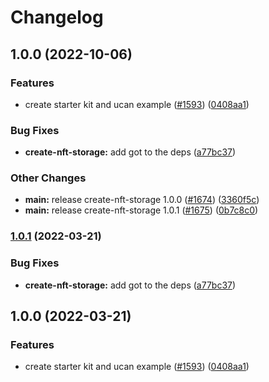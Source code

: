 # Changelog

## 1.0.0 (2022-10-06)


### Features

* create starter kit and ucan example ([#1593](https://github.com/mikeyhodl/nft.storage/issues/1593)) ([0408aa1](https://github.com/mikeyhodl/nft.storage/commit/0408aa12e0a5d6dcacbd257d9190be441cef4552))


### Bug Fixes

* **create-nft-storage:** add got to the deps ([a77bc37](https://github.com/mikeyhodl/nft.storage/commit/a77bc37b3c0c791d100e52dd06864d303f9554d9))


### Other Changes

* **main:** release create-nft-storage 1.0.0 ([#1674](https://github.com/mikeyhodl/nft.storage/issues/1674)) ([3360f5c](https://github.com/mikeyhodl/nft.storage/commit/3360f5c83dac6358a5c2906feab69f314ad863c2))
* **main:** release create-nft-storage 1.0.1 ([#1675](https://github.com/mikeyhodl/nft.storage/issues/1675)) ([0b7c8c0](https://github.com/mikeyhodl/nft.storage/commit/0b7c8c0de40994a873664ec0019fe9a744b63c87))

### [1.0.1](https://github.com/nftstorage/nft.storage/compare/create-nft-storage-v1.0.0...create-nft-storage-v1.0.1) (2022-03-21)


### Bug Fixes

* **create-nft-storage:** add got to the deps ([a77bc37](https://github.com/nftstorage/nft.storage/commit/a77bc37b3c0c791d100e52dd06864d303f9554d9))

## 1.0.0 (2022-03-21)


### Features

* create starter kit and ucan example ([#1593](https://github.com/nftstorage/nft.storage/issues/1593)) ([0408aa1](https://github.com/nftstorage/nft.storage/commit/0408aa12e0a5d6dcacbd257d9190be441cef4552))
